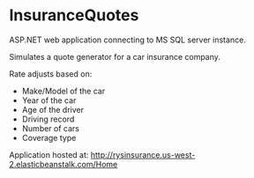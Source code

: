# InsuranceQuotes
ASP.NET web application connecting to MS SQL server instance.

Simulates a quote generator for a car insurance company.

Rate adjusts based on:
* Make/Model of the car
* Year of the car
* Age of the driver
* Driving record
* Number of cars
* Coverage type

Application hosted at: http://rysinsurance.us-west-2.elasticbeanstalk.com/Home
